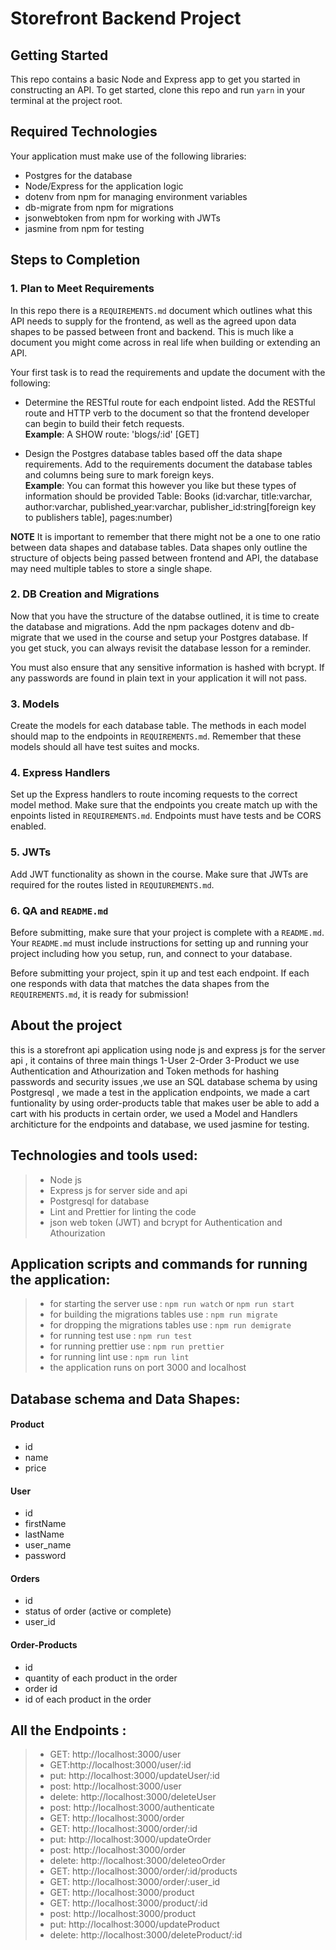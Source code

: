 # Storefront Backend Project

## Getting Started

This repo contains a basic Node and Express app to get you started in constructing an API. To get started, clone this repo and run `yarn` in your terminal at the project root.

## Required Technologies
Your application must make use of the following libraries:
- Postgres for the database
- Node/Express for the application logic
- dotenv from npm for managing environment variables
- db-migrate from npm for migrations
- jsonwebtoken from npm for working with JWTs
- jasmine from npm for testing

## Steps to Completion

### 1. Plan to Meet Requirements

In this repo there is a `REQUIREMENTS.md` document which outlines what this API needs to supply for the frontend, as well as the agreed upon data shapes to be passed between front and backend. This is much like a document you might come across in real life when building or extending an API. 

Your first task is to read the requirements and update the document with the following:
- Determine the RESTful route for each endpoint listed. Add the RESTful route and HTTP verb to the document so that the frontend developer can begin to build their fetch requests.    
**Example**: A SHOW route: 'blogs/:id' [GET] 

- Design the Postgres database tables based off the data shape requirements. Add to the requirements document the database tables and columns being sure to mark foreign keys.   
**Example**: You can format this however you like but these types of information should be provided
Table: Books (id:varchar, title:varchar, author:varchar, published_year:varchar, publisher_id:string[foreign key to publishers table], pages:number)

**NOTE** It is important to remember that there might not be a one to one ratio between data shapes and database tables. Data shapes only outline the structure of objects being passed between frontend and API, the database may need multiple tables to store a single shape. 

### 2.  DB Creation and Migrations

Now that you have the structure of the databse outlined, it is time to create the database and migrations. Add the npm packages dotenv and db-migrate that we used in the course and setup your Postgres database. If you get stuck, you can always revisit the database lesson for a reminder. 

You must also ensure that any sensitive information is hashed with bcrypt. If any passwords are found in plain text in your application it will not pass.

### 3. Models

Create the models for each database table. The methods in each model should map to the endpoints in `REQUIREMENTS.md`. Remember that these models should all have test suites and mocks.

### 4. Express Handlers

Set up the Express handlers to route incoming requests to the correct model method. Make sure that the endpoints you create match up with the enpoints listed in `REQUIREMENTS.md`. Endpoints must have tests and be CORS enabled. 

### 5. JWTs

Add JWT functionality as shown in the course. Make sure that JWTs are required for the routes listed in `REQUIUREMENTS.md`.

### 6. QA and `README.md`

Before submitting, make sure that your project is complete with a `README.md`. Your `README.md` must include instructions for setting up and running your project including how you setup, run, and connect to your database. 

Before submitting your project, spin it up and test each endpoint. If each one responds with data that matches the data shapes from the `REQUIREMENTS.md`, it is ready for submission!

## About the project 
this is a storefront api application using node js and express js for the server api , it contains of three main things 1-User 2-Order 3-Product we use Authentication and Athourization and Token methods for hashing passwords and security issues ,we use an SQL database schema by using Postgresql , we made a test in the application endpoints, we made a cart funtionality by using order-products table that makes user be able to add a cart with his products in certain order, we used a Model and Handlers architicture for the endpoints and database, we used jasmine for testing.

## Technologies and tools used:
> - Node js
> - Express js for server side and api
> - Postgresql for database
> - Lint and Prettier for linting the code
> - json web token (JWT) and bcrypt for Authentication and Athourization

## Application scripts and commands for running the application:
> - for starting the server use : `npm run watch` or `npm run start`
> - for building the migrations tables use : `npm run migrate`
> - for dropping the migrations tables use : `npm run demigrate`
> - for running test use : `npm run test` 
> - for running prettier use : `npm run prettier`
> - for running lint use : `npm run lint`
> - the application runs on port 3000 and localhost

## Database schema and Data Shapes:
#### Product
-  id
- name
- price
#### User
- id
- firstName
- lastName
- user_name
- password
#### Orders
- id
- status of order (active or complete)
- user_id

#### Order-Products
- id
- quantity of each product in the order
- order id
- id of each product in the order

## All the Endpoints :
> - GET: http://localhost:3000/user
> - GET:http://localhost:3000/user/:id
> - put: http://localhost:3000/updateUser/:id
> - post: http://localhost:3000/user
> - delete: http://localhost:3000/deleteUser
> - post: http://localhost:3000/authenticate
> - GET: http://localhost:3000/order
> - GET: http://localhost:3000/order/:id
> - put: http://localhost:3000/updateOrder
> - post: http://localhost:3000/order
> - delete: http://localhost:3000/deleteoOrder
> - GET: http://localhost:3000/order/:id/products
> - GET: http://localhost:3000/order/:user_id
> - GET: http://localhost:3000/product
> - GET: http://localhost:3000/product/:id 
> - post: http://localhost:3000/product
> - put: http://localhost:3000/updateProduct
> - delete: http://localhost:3000/deleteProduct/:id